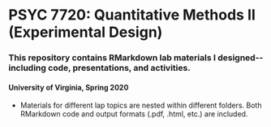 # PSYC 7720: Quantitative Methods II (Experimental Design)

### This repository contains RMarkdown lab materials I designed-- including code, presentations, and activities.

#### University of Virginia, Spring 2020

- Materials for different lap topics are nested within different folders. Both RMarkdown code and output formats (.pdf, .html, etc.) are included.
